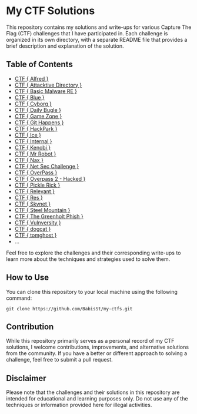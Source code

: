 # My CTF Solutions

This repository contains my solutions and write-ups for various Capture The Flag (CTF) challenges that I have participated in. Each challenge is organized in its own directory, with a separate README file that provides a brief description and explanation of the solution.

## Table of Contents

- [CTF { Alfred }](https://github.com/BabisSt/my-ctfs/blob/main/CTF%20%7B%20Alfred%20%7D.md)
- [CTF { Attacktive Directory }](https://github.com/BabisSt/my-ctfs/blob/main/CTF%20%7B%20Attacktive%20Directory%20%7D.md)
- [CTF { Basic Malware RE }](https://github.com/BabisSt/my-ctfs/blob/main/CTF%20%7BBasic%20Malware%20RE%7D.md)
- [CTF { Blue }](https://github.com/BabisSt/my-ctfs/blob/main/CTF%20%7B%20Blue%20%7D.md)
- [CTF { Cyborg }](https://github.com/BabisSt/my-ctfs/blob/main/CTF%20%7B%20Cyborg%20%7D.md)
- [CTF { Daily Bugle }](https://github.com/BabisSt/my-ctfs/blob/main/CTF%20%7B%20Daily%20Bugle%20%7D.md)
- [CTF { Game Zone }](https://github.com/BabisSt/my-ctfs/blob/main/CTF%20%7B%20Game%20Zone%20%7D.md)
- [CTF { Git Happens }](https://github.com/BabisSt/my-ctfs/blob/main/CTF%20%7B%20Git%20Happens%20%7D.md)
- [CTF { HackPark }](https://github.com/BabisSt/my-ctfs/blob/main/CTF%20%7B%20HackPark%20%7D.md)
- [CTF { Ice }](https://github.com/BabisSt/my-ctfs/blob/main/CTF%20%7B%20Ice%20%7D.md)
- [CTF { Internal }](https://github.com/BabisSt/my-ctfs/blob/main/CTF%20%7B%20Internal%20%7D.md) 
- [CTF { Kenobi }](https://github.com/BabisSt/my-ctfs/blob/main/CTF%20%7B%20Kenobi%20%7D.md)
- [CTF { Mr Robot }](https://github.com/BabisSt/my-ctfs/blob/main/CTF%20%7B%20Mr%20Robot%20%7D.md)
- [CTF { Nax }](https://github.com/BabisSt/my-ctfs/blob/main/CTF%20%7B%20Nax%20%7D.md) 
- [CTF { Net Sec Challenge }](https://github.com/BabisSt/my-ctfs/blob/main/CTF%20%7B%20Net%20Sec%20Challenge%20%7D.md)
- [CTF { OverPass }](https://github.com/BabisSt/my-ctfs/blob/main/CTF%20%7B%20Overpass%20%7D.md)
- [CTF { Overpass 2 - Hacked }](https://github.com/BabisSt/my-ctfs/blob/main/CTF%20%7B%20Overpass%202%20-%20Hacked%20%7D.md)
- [CTF { Pickle Rick }](https://github.com/BabisSt/my-ctfs/blob/main/CTF%20%7B%20Pickle%20Rick%20%7D.md)
- [CTF { Relevant }](https://github.com/BabisSt/my-ctfs/blob/main/CTF%20%7B%20Relevant%20%7D.md)
- [CTF { Res }](https://github.com/BabisSt/my-ctfs/blob/main/CTF%20%7B%20Res%20%7D.md)
- [CTF { Skynet }](https://github.com/BabisSt/my-ctfs/blob/main/CTF%20%7B%20Skynet%20%7D.md)
- [CTF { Steel Mountain }](https://github.com/BabisSt/my-ctfs/blob/main/CTF%20%7B%20Steel%20Mountain%20%7D.md)
- [CTF { The Greenholt Phish }](https://github.com/BabisSt/my-ctfs/blob/main/CTF%20%7B%20The%20Greenholt%20Phish%20%7D.md)
- [CTF { Vulnversity }](https://github.com/BabisSt/my-ctfs/blob/main/CTF%20%7B%20Vulnversity%20%7D.md)
- [CTF { dogcat }](https://github.com/BabisSt/my-ctfs/blob/main/CTF%20%7B%20dogcat%20%7D.md)
- [CTF { tomghost }](https://github.com/BabisSt/my-ctfs/blob/main/CTF%20%7B%20tomghost%20%7D.md)
- ...

Feel free to explore the challenges and their corresponding write-ups to learn more about the techniques and strategies used to solve them.

## How to Use

You can clone this repository to your local machine using the following command:

```
git clone https://github.com/BabisSt/my-ctfs.git
```

## Contribution

While this repository primarily serves as a personal record of my CTF solutions, I welcome contributions, improvements, and alternative solutions from the community. If you have a better or different approach to solving a challenge, feel free to submit a pull request.

## Disclaimer

Please note that the challenges and their solutions in this repository are intended for educational and learning purposes only. Do not use any of the techniques or information provided here for illegal activities.
